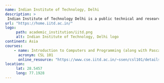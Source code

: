 ```yaml
---
name: Indian Institute of Technology, Delhi 
description: >
 Indian Institute of Technology Delhi is a public technical and research university located in Hauz Khas in South Delhi, Delhi, India. 
url: "https://home.iitd.ac.in/"
logo:
     path: academic_institution/iitd.png
     alt: Indian Institute of Technology, Delhi logo
continent: Asia
courses:
    - name: Introduction to Computers and Programming (along with Pascal and Java)
      acronym: CSL 101
      online_resource: "https://www.cse.iitd.ac.in/~ssen/csl101/details.html"
location:
     lat: 28.5457
     long: 77.1928
---
```

